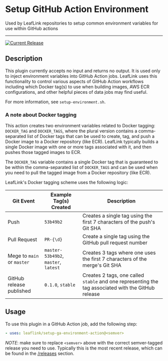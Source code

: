 # Setup GitHub Action Environment

Used by LeafLink repositories to setup common environment variables for use within GitHub actions

---

[![Current Release](https://img.shields.io/badge/release-0.2.0-1eb0fc.svg)](https://github.com/leaflink/setup-ga-environment-action/releases/tag/0.2.0)

## Description

This plugin currently accepts no input and returns no output. It is used only to inject environment variables into GitHub Action jobs. LeafLink uses this functionality to control various aspects of GitHub Action workflows including which Docker tag(s) to use when building images, AWS ECR configurations, and other helpful pieces of data jobs may find useful.

For more information, see `setup-environment.sh`.

### A note about Docker tagging

This action creates two environment variables related to Docker tagging: `DOCKER_TAG` and `DOCKER_TAGS`, where the plural version contains a comma-separated list of Docker tags that can be used to create, tag, and push a Docker image to a Docker repository (like ECR). LeafLink typically builds a single Docker image with one or more tags associated with it, and then pushes those tagged images to ECR.

The `DOCKER_TAG` variable contains a single Docker tag that is guaranteed to be within the comma-separated list of `DOCKER_TAGS` and can be used when you need to pull the tagged image from a Docker repository (like ECR).

LeafLink's Docker tagging scheme uses the following logic:

| Git Event | Example Tag(s) Created | Description |
| --------- | ---------------------- | ----------- |
| Push | `53b49b2` | Creates a single tag using the first 7 characters of the push's Git SHA |
| Pull Request | `PR-{\d}` | Create a single tag using the GitHub pull request number |
| Mege to `main` or `master` | `master-53b49b2`, `master`, `latest` | Creates 3 tags where one uses the first 7 characters of the merge's Git SHA |
| GitHub release published | `0.1.0`, `stable` | Creates 2 tags, one called `stable` and one representing the tag associated with the GitHub release |

## Usage

To use this plugin in a GitHub Action job, add the following step:

```yaml
- uses: leaflink/setup-ga-environment-action@<semver>
```

*NOTE*: make sure to replace `<semver>` above with the correct semver-tagged release you need to use. Typically this is the most recent release, which can be found in the [/releases](/releases) section.
